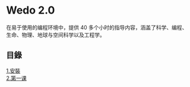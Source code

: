 ﻿# Wedo 2.0
在易于使用的编程环境中，提供 40 多个小时的指导内容，涵盖了科学、编程、 生命、物理、地球与空间科学以及工程学。

## 目錄
[1.安裝](setup.md)<br>
[2.第一课](unit1.md)
